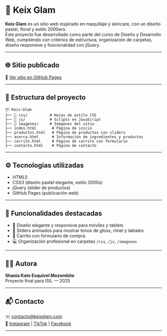 # 💄 Keix Glam

**Keix Glam** es un sitio web inspirado en maquillaje y skincare, con un diseño pastel, floral y estilo 2000ero.  
Este proyecto fue desarrollado como parte del curso de Diseño y Desarrollo Web, cumpliendo con criterios de estructura, organización de carpetas, diseño responsive y funcionalidad con jQuery.

---

## 🌐 Sitio publicado

🔗 [Ver sitio en GitHub Pages](https://skem06.github.io/Keix-Glam/)

---

## 📁 Estructura del proyecto

```
📦 Keix-Glam
├── 📁 css/          # Hojas de estilo CSS
├── 📁 js/           # Scripts en JavaScript
├── 📁 imagenes/     # Imágenes del sitio
├── index.html       # Página de inicio
├── productos.html   # Página de productos con sliders
├── acerca.html      # Información de ingredientes y productos
├── carrito.html     # Página de carrito con formulario
├── contacto.html    # Página de contacto
```

---

## ⚙️ Tecnologías utilizadas

- HTML5
- CSS3 (diseño pastel elegante, estilo 2000s)
- jQuery (slider de productos)
- GitHub Pages (publicación web)

---

## 📌 Funcionalidades destacadas

- 🌸 Diseño elegante y responsive para móviles y tablets
- 💋 Sliders animados para mostrar tonos de gloss, rímel y labiales
- 🛒 Carrito con formulario de compra
- 💻 Organización profesional en carpetas `/css`, `/js`, `/imagenes`

---

## 👩‍🎓 Autora

**Shania Kate Esquivel Mozombite**  
Proyecto final para ISIL — 2025

---

## 📬 Contacto

✉️ contacto@keixglam.com  
📸 [Instagram](#) | [TikTok](#) | [Facebook](#)

---
